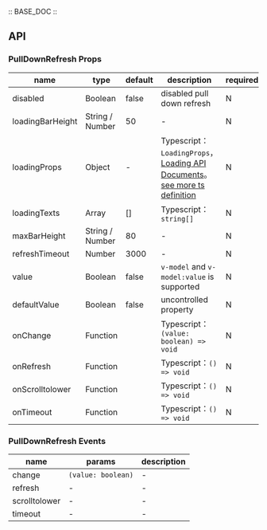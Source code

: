 :: BASE_DOC ::

## API

### PullDownRefresh Props

name | type | default | description | required
-- | -- | -- | -- | --
disabled | Boolean | false | disabled pull down refresh | N
loadingBarHeight | String / Number | 50 | \- | N
loadingProps | Object | - | Typescript：`LoadingProps`，[Loading API Documents](./loading?tab=api)。[see more ts definition](https://github.com/Tencent/tdesign-mobile-vue/tree/develop/src/pull-down-refresh/type.ts) | N
loadingTexts | Array | [] | Typescript：`string[]` | N
maxBarHeight | String / Number | 80 | \- | N
refreshTimeout | Number | 3000 | \- | N
value | Boolean | false | `v-model` and `v-model:value` is supported | N
defaultValue | Boolean | false | uncontrolled property | N
onChange | Function |  | Typescript：`(value: boolean) => void`<br/> | N
onRefresh | Function |  | Typescript：`() => void`<br/> | N
onScrolltolower | Function |  | Typescript：`() => void`<br/> | N
onTimeout | Function |  | Typescript：`() => void`<br/> | N

### PullDownRefresh Events

name | params | description
-- | -- | --
change | `(value: boolean)` | \-
refresh | \- | \-
scrolltolower | \- | \-
timeout | \- | \-
